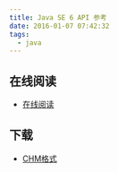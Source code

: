 ```yaml
---
title: Java SE 6 API 参考
date: 2016-01-07 07:42:32
tags:
  - java
---
```


<!--more-->

## 在线阅读 ##

+ [在线阅读](http://dlc.sun.com.edgesuite.net/jdk/jdk-api-localizations/jdk-api-zh-cn/publish/1.6.0/html/zh_CN/api/index.html)

## 下载 ##

+ [CHM格式](http://www.pc6.com/softview/SoftView_74643.html)